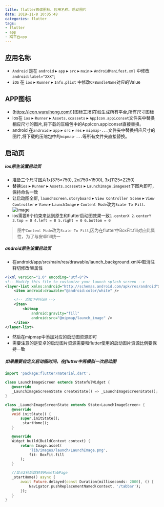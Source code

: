 ```yaml
---
title: flutter修改图标、应用名称、启动图片
date: 2019-11-8 10:05:48
categories: flutter
tags: 
- flutter
- app
- 跨平台app
---
```


## 应用名称
* `Android` 是在 `android` ▸ `app` ▸ `src` ▸ `main` ▸ `AndroidManifest.xml` 中修改`android:label="XXX"`;
* `iOS` 在 `ios` ▸ `Runner` ▸ `Info.plist` 中修改`CFBundleName`对应的Value

## APP图标
* (https://icon.wuruihong.com/)[图标工场]在线生成所有平台,所有尺寸图标
* ios在 `ios` ▸ `Runner` ▸ `Assets.xcassets` ▸ `AppIcon.appiconset`文件夹中替换相应尺寸的图片,将下载的压缩包中的AppIcon.appiconset直接替换。
* android 在`android` ▸ `app` ▸ `src` ▸ `res` ▸ `mipmap-...`文件夹中替换相应尺寸的图片,将下载的压缩包中的`mipmap-...`等所有文件夹直接替换。

## 启动页

##### ios原生设置启动页
   * 准备三个尺寸图片1x(375×750), 2x(750×1500), 3x(1125×2250)
   * 替换`ios` ▸ `Runner` ▸ `Assets.xcassets` ▸ `LaunchImage.imageset`下图片即可，保持命名一致
   * 让启动图全屏, `launchScreen.storyboard` ▸ `View Controller Scene` ▸ `View Controller` ▸ `View` ▸ `LaunchImage` ▸ `Content Mode`改为`Scale To Fill`.
![image](/images/flutter/launchImage.jpg)
   * ios需要6个约束来达到原生和flutter启动图效果一致`1.centerX 2.centerY 3.top = 0 4.left = 0 5.right = 0 6.bottom = 0`
> 图中`Content Mode`改为`Scale To Fill`,因为在flutter中BoxFit.fill对应此属性，为了与安卓fill统一

##### android原生设置启动页
   * 在android/app/src/main/res/drawable/launch_background.xml中取消注释切修改fill属性
```xml
<?xml version="1.0" encoding="utf-8"?>
<!-- Modify this file to customize your launch splash screen -->
<layer-list xmlns:android="http://schemas.android.com/apk/res/android">
    <item android:drawable="@android:color/white" />

    <!-- 添加下列代码 -->
    <item>
        <bitmap
            android:gravity="fill"
            android:src="@mipmap/launch_image" />
    </item>
</layer-list>
```
   * 然后在mipmap中添加对应的启动图资源即可
   * 需要注意的是安卓的启动图片资源需要和flutter使用的启动图片资源比例要保持一致

##### 如果需要自定义启动图时间，在flutter中再模拟一次启动图
 ```dart
 import 'package:flutter/material.dart';

class LaunchImageScreen extends StatefulWidget {
    @override
    _LaunchImageScreenState createState() => _LaunchImageScreenState();
}

class _LaunchImageScreenState extends State<LaunchImageScreen> {
    @override
    void initState() {
        super.initState();
        _startHome();
    }

    @override
    Widget build(BuildContext context) {
        return Image.asset(
            'lib/images/launch/LaunchImage.png',
            fit: BoxFit.fill
        );
    }

    //显示2秒后跳转到HomeTabPage
    _startHome() async {
        await Future.delayed(const Duration(milliseconds: 2000), () {
            Navigator.pushReplacementNamed(context, '/tabbar');
        });
    }
}
 ```